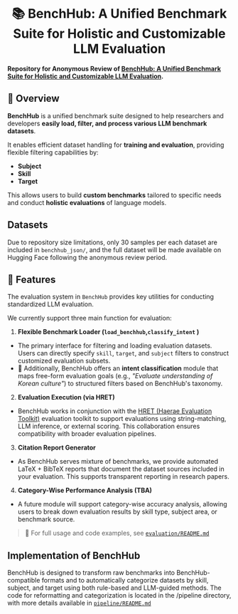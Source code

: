 <div align="center">
  <h1>📚 BenchHub: A Unified Benchmark Suite for Holistic and Customizable LLM Evaluation </h1>
</div>


**Repository for Anonymous Review of [BenchHub: A Unified Benchmark Suite for Holistic and Customizable LLM Evaluation](https://arxiv.org/abs/2506.00482).**


## 📌 Overview

**BenchHub** is a unified benchmark suite designed to help researchers and developers **easily load, filter, and process various LLM benchmark datasets**.

It enables efficient dataset handling for **training and evaluation**, providing flexible filtering capabilities by:
- **Subject**
- **Skill**
- **Target**

This allows users to build **custom benchmarks** tailored to specific needs and conduct **holistic evaluations** of language models.

## Datasets
Due to repository size limitations, only 30 samples per each dataset are included in `benchhub_json/`, and the full dataset will be made available on Hugging Face following the anonymous review period.


## 🔧 Features

The evaluation system in `BenchHub` provides key utilities for conducting standardized LLM evaluation. 

We currently support three main function for evaluation:

1. **Flexible Benchmark Loader (`load_benchhub`,`classify_intent` )**  
  - The primary interface for filtering and loading evaluation datasets.  
   Users can directly specify `skill`, `target`, and `subject` filters to construct customized evaluation subsets.
  - 🧠 Additionally, BenchHub offers an **intent classification** module that maps free-form evaluation goals (e.g., *"Evaluate understanding of Korean culture"*) to structured filters based on BenchHub's taxonomy.
  <!-- ### Example: `load_dataset` Function

  You can load and filter datasets using the `load_benchhub` function. Here's how to use it:

  ```python
  from src import load_benchhub

  df = load_benchhub(
      lang='kor',                # Specify language (e.g., 'kor' for Korean)
      subject=['history', 'math'],  # Filter based on subjects
      skill='reasoning',         # Filter based on skill type
      target='general',          # Filter based on target type
      save='filtered_dataset.csv' # Optionally save the filtered dataset to a CSV file
  )
  ``` -->


2. **Evaluation Execution (via HRET)**  
  - BenchHub works in conjunction with the [HRET (Haerae Evaluation Toolkit)](https://github.com/HAE-RAE/haerae-evaluation-toolkit/) evaluation toolkit to support evaluations using string-matching, LLM inference, or external scoring. This collaboration ensures compatibility with broader evaluation pipelines.

3. **Citation Report Generator**  
  - As BenchHub serves mixture of benchmarks, we provide automated LaTeX + BibTeX reports that document the dataset sources included in your evaluation. This supports transparent reporting in research papers.

4. **Category-Wise Performance Analysis (TBA)**
  - A future module will support category-wise accuracy analysis, allowing users to break down evaluation results by skill type, subject area, or benchmark source.

> 📂 For full usage and code examples, see [`evaluation/README.md`](evaluation/README.md)



## Implementation of BenchHub 

BenchHub is designed to transform raw benchmarks into BenchHub-compatible formats and to automatically categorize datasets by skill, subject, and target using both rule-based and LLM-guided methods. The code for reformatting and categorization is located in the /pipeline directory, with more details available in [`pipeline/README.md`](pipeline/README.md)
<!-- * **`agents/run.py`**: An end-to-end reformatter based on an agent-driven architecture. It automates the process of reformatting datasets for model training and evaluation in a flexible, scalable manner.
* **`agents/run_determ_github.py`**: A rule-based, LLM-guided reformatter designed specifically for datasets from GitHub. It leverages rule-based logic to process and format the data for easier analysis.
* **`agents/run_determ.py`**: A rule-based, LLM-guided reformatter focused on datasets from Hugging Face. It applies rule-based techniques to preprocess and format Hugging Face datasets for downstream tasks. -->


